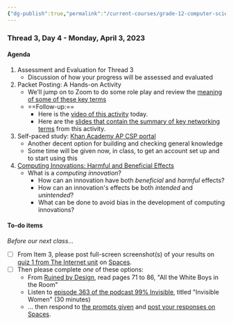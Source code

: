 ```yaml
---
{"dg-publish":true,"permalink":"/current-courses/grade-12-computer-science/thread-3/day-4/","dgHomeLink":false}
---
```


### Thread 3, Day 4 - Monday, April 3, 2023
#### Agenda

1. Assessment and Evaluation for Thread 3
	- Discussion of how your progress will be assessed and evaluated
2. Packet Posting: A Hands-on Activity
	- We'll jump on to Zoom to do some role play and review the [meaning of some of these key terms](https://drive.google.com/file/d/1RS-kR5Bv4ljxBE3ZyJCwX5KOaSFJ77if/view?usp=share_link)
	- ==Follow-up:==
		- Here is the [video of this activity](https://youtu.be/iy9SQv3hqzg) today.
		- Here are the [slides that contain the summary of key networking terms](https://drive.google.com/file/d/1IV0I6HV2-g-GXmMh5E8rVkmDAfwzjCOM/view?usp=share_link) from this activity.
1. Self-paced study: [Khan Academy AP CSP portal](https://drive.google.com/file/d/1xJk5PVCxoi69Xu1_b4RXnP3pEwXtEuqn/view?usp=share_link)
	- Another decent option for building and checking general knowledge
	- Some time will be given now, in class, to get an account set up and to start using this
2. [Computing Innovations: Harmful and Beneficial Effects](https://drive.google.com/file/d/1xCskZrDEu8vp_5mE_qtjzOVLbqip62aJ/view?usp=share_link)
	- What is a *computing innovation*?
		- How can an innovation have both *beneficial* and *harmful* effects?
		- How can an innovation's effects be both *intended* and *unintended*?
		- What can be done to avoid bias in the development of computing innovations?

   
#### To-do items

*Before our next class...*

- [ ] From Item 3, please post full-screen screenshot(s) of your results on [quiz 1 from The Internet unit](https://www.khanacademy.org/computing/ap-computer-science-principles/the-internet) on [Spaces](https://ca.spacesedu.com/).
- [ ] Then please complete *one* of these options:
	- From [Ruined by Design](https://www.ruinedby.design), read pages 71 to 86, "All the White Boys in the Room"
	- Listen to [episode 363 of the podcast 99% Invisible](https://99pi.simplecast.com/episodes/363-invisible-women-MymnJijI), titled "Invisible Women" (30 minutes)
	- ... then respond to [the prompts given](https://drive.google.com/file/d/1DQktmCEwJi5lc5Mq0XPQT57qFzsUjwJT/view?usp=share_link) and [post your responses on Spaces](https://ca.spacesedu.com/).